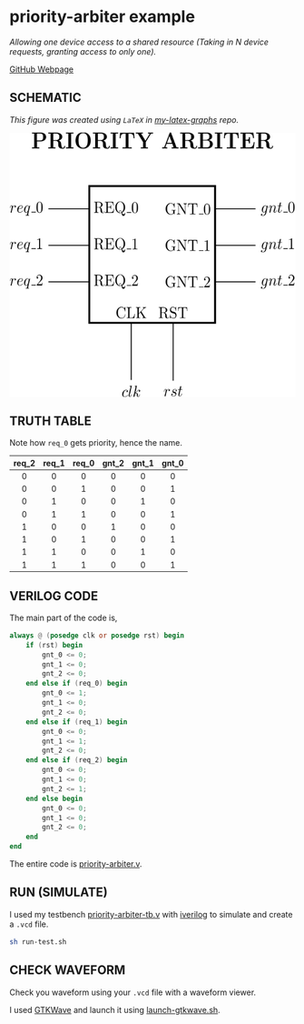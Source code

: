 # priority-arbiter example

_Allowing one device access to a shared resource (Taking in N device
requests, granting access to only one)._

[GitHub Webpage](https://jeffdecola.github.io/my-systemverilog-examples/)

## SCHEMATIC

_This figure was created using `LaTeX` in
[my-latex-graphs](https://github.com/JeffDeCola/my-latex-graphs/tree/master/mathematics/applied/electrical-engineering/logic/priority-arbiter)
repo._

<p align="center">
    <img src="svgs/priority-arbiter.svg"
    align="middle"
</p>

## TRUTH TABLE

Note how `req_0` gets priority, hence the name.

| req_2 | req_1 | req_0 | gnt_2 | gnt_1 | gnt_0 |
|:-----:|:-----:|:-----:|:-----:|:-----:|:-----:|
|   0   |   0   |   0   |   0   |   0   |   0   |
|   0   |   0   |   1   |   0   |   0   |   1   |
|   0   |   1   |   0   |   0   |   1   |   0   |
|   0   |   1   |   1   |   0   |   0   |   1   |
|   1   |   0   |   0   |   1   |   0   |   0   |
|   1   |   0   |   1   |   0   |   0   |   1   |
|   1   |   1   |   0   |   0   |   1   |   0   |
|   1   |   1   |   1   |   0   |   0   |   1   |

## VERILOG CODE

The main part of the code is,

```verilog
always @ (posedge clk or posedge rst) begin
    if (rst) begin
        gnt_0 <= 0;
        gnt_1 <= 0;
        gnt_2 <= 0;
    end else if (req_0) begin
        gnt_0 <= 1;
        gnt_1 <= 0;
        gnt_2 <= 0;
    end else if (req_1) begin
        gnt_0 <= 0;
        gnt_1 <= 1;
        gnt_2 <= 0;
    end else if (req_2) begin
        gnt_0 <= 0;
        gnt_1 <= 0;
        gnt_2 <= 1;
    end else begin
        gnt_0 <= 0;
        gnt_1 <= 0;
        gnt_2 <= 0;
    end
end
```

The entire code is
[priority-arbiter.v](priority-arbiter.v).

## RUN (SIMULATE)

I used my testbench
[priority-arbiter-tb.v](priority-arbiter-tb.v) with
[iverilog](https://github.com/JeffDeCola/my-cheat-sheets/tree/master/hardware/tools/simulation/iverilog-cheat-sheet)
to simulate and create a `.vcd` file.

```bash
sh run-test.sh
```

## CHECK WAVEFORM

Check you waveform using your `.vcd` file with a waveform viewer.

I used [GTKWave](https://github.com/JeffDeCola/my-cheat-sheets/tree/master/hardware/tools/simulation/gtkwave-cheat-sheet)
and launch it using
[launch-gtkwave.sh](launch-gtkwave.sh).
